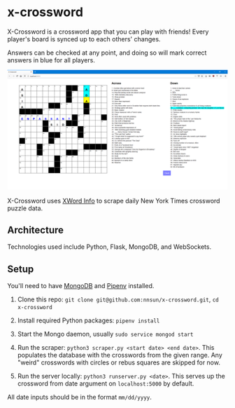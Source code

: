 # x-crossword

X-Crossword is a crossword app that you can play with friends! Every player's board is synced up to each others' changes. 

Answers can be checked at any point, and doing so will mark correct answers in blue for all players. 

![Screenshot](docs/screenshot.png?raw=true "Screenshot")

X-Crossword uses [XWord Info](https://www.xwordinfo.com/) to scrape daily New York Times crossword puzzle data. 

## Architecture

Technologies used include Python, Flask, MongoDB, and WebSockets. 

## Setup

You'll need to have [MongoDB](https://docs.mongodb.com/manual/installation/) and [Pipenv](https://pipenv.pypa.io/en/latest/) installed.

1. Clone this repo: `git clone git@github.com:nnsun/x-crossword.git`, `cd x-crossword`

2. Install required Python packages: `pipenv install`

3. Start the Mongo daemon, usually `sudo service mongod start`

4. Run the scraper: `python3 scraper.py <start date> <end date>`. This populates the database with the crosswords from the given range. 
Any "weird" crosswords with circles or rebus squares are skipped for now. 

5. Run the server locally: `python3 runserver.py <date>`. This serves up the crossword from date argument on `localhost:5000` by default.
 
 All date inputs should be in the format `mm/dd/yyyy`. 
